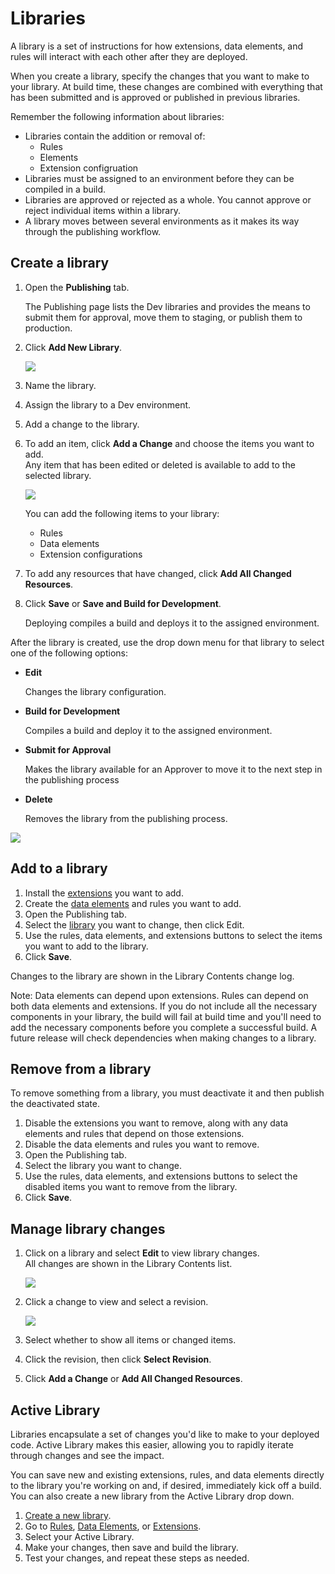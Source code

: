 # Libraries

A library is a set of instructions for how extensions, data elements, and rules will interact with each other after they are deployed.

When you create a library, specify the changes that you want to make to your library. At build time, these changes are combined with everything that has been submitted and is approved or published in previous libraries.

Remember the following information about libraries:

* Libraries contain the addition or removal of:  
  * Rules 
  * Elements 
  * Extension configruation
* Libraries must be assigned to an environment before they can be compiled in a build.
* Libraries are approved or rejected as a whole. You cannot approve or reject individual items within a library.
* A library moves between several environments as it makes its way through the publishing workflow.

## Create a library

1. Open the **Publishing** tab.

   The Publishing page lists the Dev libraries and provides the means to submit them for approval, move them to staging, or publish them to production.

2. Click **Add New Library**.

   ![](../.gitbook/assets/library-create.jpg)

3. Name the library.
4. Assign the library to a Dev environment.
5. Add a change to the library. 
6. To add an item, click **Add a Change** and choose the items you want to add.   
   Any item that has been edited or deleted is available to add to the selected library.

   ![](../.gitbook/assets/library-add-change.jpg)

   You can add the following items to your library:

   * Rules
   * Data elements
   * Extension configurations

7. To add any resources that have changed, click **Add All Changed Resources**.
8. Click **Save** or **Save and Build for Development**.

   Deploying compiles a build and deploys it to the assigned environment.

After the library is created, use the drop down menu for that library to select one of the following options:

* **Edit**

  Changes the library configuration.

* **Build for Development**

  Compiles a build and deploy it to the assigned environment.

* **Submit for Approval**

  Makes the library available for an Approver to move it to the next step in the publishing process

* **Delete**

  Removes the library from the publishing process.

![](../.gitbook/assets/library-menu.png)

## Add to a library

1. Install the [extensions](../managing-resources/extensions.md) you want to add.
2. Create the [data elements](../managing-resources/data-elements.md) and rules you want to add.
3. Open the Publishing tab.
4. Select the [library](libraries.md) you want to change, then click Edit.
5. Use the rules, data elements, and extensions buttons to select the items you want to add to the library.
6. Click **Save**.

Changes to the library are shown in the Library Contents change log.

Note: Data elements can depend upon extensions. Rules can depend on both data elements and extensions. If you do not include all the necessary components in your library, the build will fail at build time and you'll need to add the necessary components before you complete a successful build. A future release will check dependencies when making changes to a library.

## Remove from a library

To remove something from a library, you must deactivate it and then publish the deactivated state.

1. Disable the extensions you want to remove, along with any data elements and rules that depend on those extensions.
2. Disable the data elements and rules you want to remove.
3. Open the Publishing tab.
4. Select the library you want to change.
5. Use the rules, data elements, and extensions buttons to select the disabled items you want to remove from the library.
6. Click **Save**.

## Manage library changes

1. Click on a library and select **Edit** to view library changes.   
   All changes are shown in the Library Contents list.

   ![](../.gitbook/assets/library-contents.jpg)

2. Click a change to view and select a revision.

   ![](../.gitbook/assets/library-contents-revision.jpg)

3. Select whether to show all items or changed items.
4. Click the revision, then click **Select Revision**.
5. Click **Add a Change** or **Add All Changed Resources**.

## Active Library

Libraries encapsulate a set of changes you'd like to make to your deployed code. Active Library makes this easier, allowing you to rapidly iterate through changes and see the impact.

You can save new and existing extensions, rules, and data elements directly to the library you're working on and, if desired, immediately kick off a build. You can also create a new library from the Active Library drop down.

1. [Create a new library](libraries.md#create-a-library).
2. Go to [Rules](../managing-resources/rules.md), [Data Elements](../managing-resources/data-elements.md), or [Extensions](../managing-resources/extensions.md).
3. Select your Active Library.
4. Make your changes, then save and build the library.
5. Test your changes, and repeat these steps as needed.

